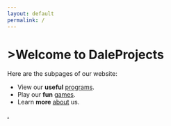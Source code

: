 ```yaml
---
layout: default
permalink: /
---
```


<div class="home">

  <h1 class="page-heading">>Welcome to DaleProjects</h1>
  <p>Here are the subpages of our website:</p>         
  <ul>
  <li>View our <b>useful</b> <a href="/programs">programs</a>.</li>
  <li>Play our <b>fun</b> <a href="/games">games</a>.</li>
  <li>Learn <b>more</b>  <a href="/about">about</a> us.</li>
  </ul>

<a href="https://daleprojects.github.io/secret/" class="gaster">.</a>

<!--
  <ul class="post-list">
    {% for post in site.posts %}
      <li>
        <span class="post-meta">{{ post.date | date: "%b %-d, %Y" }}</span>

        <h2>
          <a class="post-link" href="{{ post.url | prepend: site.baseurl }}">{{ post.title }}</a>
        </h2>
      </li>
    {% endfor %}
  </ul>

  <p class="rss-subscribe">subscribe <a href="{{ "/feed.xml" | prepend: site.baseurl }}">via RSS</a></p>
-->
</div>
